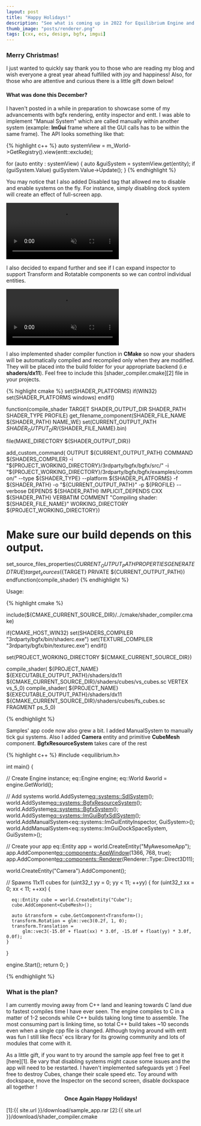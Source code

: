 ```yaml
---
layout: post
title: "Happy Holidays!"
description: "See what is coming up in 2022 for Equilibrium Engine and what was done this December."
thumb_image: "posts/renderer.png"
tags: [cxx, ecs, design, bgfx, imgui]
---
```


### Merry Christmas!
I just wanted to quickly say thank you to those who are reading my blog and wish everyone a great year ahead fulfilled with joy and happiness! Also, for those who are attentive and curious there is a little gift down below! 


#### What was done this December?
I haven't posted in a while in preparation to showcase some of my advancements with bgfx rendering, entity inspector and entt. I was able to implement "Manual System" which are called manually within another system (example: **ImGui** frame where all the GUI calls has to be within the same frame). The API looks something like that: 


{% highlight c++ %}
auto systemView = 
m_World->GetRegistry().view<GuiSystem>(entt::exclude<Disabled>);

for (auto entity : systemView) {
    auto &guiSystem = systemView.get<GuiSystem>(entity);
    if (guiSystem.Value)
      guiSystem.Value->Update();
}
{% endhighlight %}

You may notice that I also added Disabled tag that allowed me to disable and enable systems on the fly. For instance, simply disabling dock system will create an effect of full-screen app.

<div class="embed-responsive embed-responsive-16by9">
<video muted autoplay controls>
  <source src="{% asset 'single_cube.mp4' @path %}" type="video/mp4">
</video>
</div>

I also decided to expand further and see if I can expand inspector to support Transform and Rotatable components so we can control individual entities. 

<div class="embed-responsive embed-responsive-16by9">
<video muted autoplay controls>
  <source src="{% asset 'rotation.mp4' @path %}" type="video/mp4">
</video>
</div>

I also implemented shader compiler function in **CMake** so now your shaders will be automatically compiled and recompiled only when they are modified. They will be placed into the build folder for your appropriate backend (i.e **shaders/dx11**). Feel free to include this [shader_compiler.cmake][2] file in your projects.

{% highlight cmake %}
set(SHADER_PLATFORMS)
if(WIN32)
  set(SHADER_PLATFORMS windows)
endif()

function(compile_shader TARGET SHADER_OUTPUT_DIR SHADER_PATH SHADER_TYPE
         PROFILE)
  get_filename_component(SHADER_FILE_NAME ${SHADER_PATH} NAME_WE)
  set(CURRENT_OUTPUT_PATH ${SHADER_OUTPUT_DIR}/${SHADER_FILE_NAME}.bin)

  file(MAKE_DIRECTORY ${SHADER_OUTPUT_DIR})

  add_custom_command(
    OUTPUT ${CURRENT_OUTPUT_PATH}
    COMMAND
      ${SHADERS_COMPILER} -i
      "${PROJECT_WORKING_DIRECTORY}/3rdparty/bgfx/bgfx/src/" -i
      "${PROJECT_WORKING_DIRECTORY}/3rdparty/bgfx/bgfx/examples/common/" --type
      ${SHADER_TYPE} --platform ${SHADER_PLATFORMS} -f ${SHADER_PATH} -o
      "${CURRENT_OUTPUT_PATH}" -p ${PROFILE} --verbose
    DEPENDS ${SHADER_PATH}
    IMPLICIT_DEPENDS CXX ${SHADER_PATH}
    VERBATIM
    COMMENT "Compiling shader: ${SHADER_FILE_NAME}"
    WORKING_DIRECTORY ${PROJECT_WORKING_DIRECTORY})

  # Make sure our build depends on this output.
  set_source_files_properties(${CURRENT_OUTPUT_PATH} PROPERTIES GENERATED TRUE)
  target_sources(${TARGET} PRIVATE ${CURRENT_OUTPUT_PATH})
endfunction(compile_shader)
{% endhighlight %}

Usage:

{% highlight cmake %}

include(${CMAKE_CURRENT_SOURCE_DIR}/../cmake/shader_compiler.cmake)

if(CMAKE_HOST_WIN32)
  set(SHADERS_COMPILER "3rdparty/bgfx/bin/shaderc.exe")
  set(TEXTURE_COMPILER "3rdparty/bgfx/bin/texturec.exe")
endif()

set(PROJECT_WORKING_DIRECTORY ${CMAKE_CURRENT_SOURCE_DIR})

compile_shader( ${PROJECT_NAME} ${EXECUTABLE_OUTPUT_PATH}/shaders/dx11
${CMAKE_CURRENT_SOURCE_DIR}/shaders/cubes/vs_cubes.sc VERTEX vs_5_0)
compile_shader( ${PROJECT_NAME} ${EXECUTABLE_OUTPUT_PATH}/shaders/dx11
${CMAKE_CURRENT_SOURCE_DIR}/shaders/cubes/fs_cubes.sc FRAGMENT ps_5_0)

{% endhighlight %}

Samples' app code now also grew a bit. I added ManualSystem to manually tick gui systems. Also I added **Camera** entity and primitive **CubeMesh** component. **BgfxResourceSystem** takes care of the rest

{% highlight c++ %}
#include <equilibrium.h>

int main() {

  // Create Engine instance;
  eq::Engine engine;
  eq::World &world = engine.GetWorld();

  // Add systems
  world.AddSystem<eq::systems::SdlSystem>();
  world.AddSystem<eq::systems::BgfxResourceSystem>();
  world.AddSystem<eq::systems::BgfxSystem>();
  world.AddSystem<eq::systems::ImGuiBgfxSdlSystem>();
  world.AddManualSystem<eq::systems::ImGuiEntityInspector, GuiSystem>();
  world.AddManualSystem<eq::systems::ImGuiDockSpaceSystem, GuiSystem>();

  // Create your app
  eq::Entity app = world.CreateEntity("MyAwesomeApp");
  app.AddComponent<eq::components::AppWindow>(1366, 768, true);
  app.AddComponent<eq::components::Renderer>(Renderer::Type::Direct3D11);

  world.CreateEntity("Camera").AddComponent<Camera>();
  
  // Spawns 11x11 cubes
  for (uint32_t yy = 0; yy < 11; ++yy) {
    for (uint32_t xx = 0; xx < 11; ++xx) {

      eq::Entity cube = world.CreateEntity("Cube");
      cube.AddComponent<CubeMesh>();

      auto &transform = cube.GetComponent<Transform>();
      transform.Rotation = glm::vec3(0.2f, 1, 0);
      transform.Translation =
          glm::vec3(-15.0f + float(xx) * 3.0f, -15.0f + float(yy) * 3.0f, 0.0f);
    }
  }

  engine.Start();
  return 0;
}

{% endhighlight %}



### What is the plan?
I am currently moving away from C++ land and leaning towards C land due to fastest compiles time I have ever seen. The engine compiles to C in a matter of 1-2 seconds while C++ builds taking long time to assemble. The most consuming part is linking  time, so total C++ build takes ~10 seconds even when a single cpp file is changed. Although toying around with entt was fun I still like flecs' ecs library for its growing community and lots of modules that come with it. 

As a little gift, if you want to try around the sample app feel free to get it [here][1].
Be vary that disabling systems might cause some issues and the app will need to be restarted. I haven't implemented safeguards yet :) Feel free to destroy Cubes, change their scale speed etc. Toy around with dockspace, move the Inspector on the second screen, disable dockspace all together !

<center><b>Once Again Happy Holidays!</b></center>

[1]:{{ site.url }}/download/sample_app.rar
[2]:{{ site.url }}/download/shader_compiler.cmake